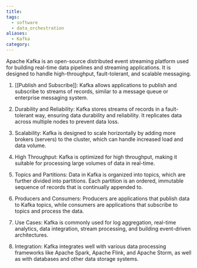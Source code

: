 ```yaml
---
title: 
tags:
  - software
  - data_orchestration
aliases:
  - Kafka
category:
---
```

Apache Kafka is an open-source distributed event streaming platform used for building real-time data pipelines and streaming  applications. It is designed to handle high-throughput, fault-tolerant, and scalable messaging. 

1. [[Publish and Subscribe]]: Kafka allows applications to publish and subscribe to streams of records, similar to a message queue or enterprise messaging system.

2. Durability and Reliability: Kafka stores streams of records in a fault-tolerant way, ensuring data durability and reliability. It replicates data across multiple nodes to prevent data loss.

3. Scalability: Kafka is designed to scale horizontally by adding more brokers (servers) to the cluster, which can handle increased load and data volume.

4. High Throughput: Kafka is optimized for high throughput, making it suitable for processing large volumes of data in real-time.

5. Topics and Partitions: Data in Kafka is organized into topics, which are further divided into partitions. Each partition is an ordered, immutable sequence of records that is continually appended to.

6. Producers and Consumers: Producers are applications that publish data to Kafka topics, while consumers are applications that subscribe to topics and process the data.

7. Use Cases: Kafka is commonly used for log aggregation, real-time analytics, data integration, stream processing, and building event-driven architectures.

8. Integration: Kafka integrates well with various data processing frameworks like Apache Spark, Apache Flink, and Apache Storm, as well as with databases and other data storage systems.
